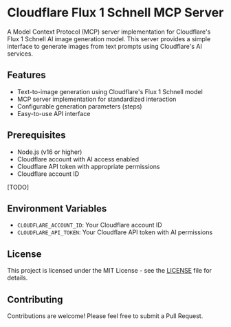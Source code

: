 # Cloudflare Flux 1 Schnell MCP Server

A Model Context Protocol (MCP) server implementation for Cloudflare's Flux 1 Schnell AI image generation model. This server provides a simple interface to generate images from text prompts using Cloudflare's AI services.

## Features

- Text-to-image generation using Cloudflare's Flux 1 Schnell model
- MCP server implementation for standardized interaction
- Configurable generation parameters (steps)
- Easy-to-use API interface

## Prerequisites

- Node.js (v16 or higher)
- Cloudflare account with AI access enabled
- Cloudflare API token with appropriate permissions
- Cloudflare account ID

[TODO]

## Environment Variables

- `CLOUDFLARE_ACCOUNT_ID`: Your Cloudflare account ID
- `CLOUDFLARE_API_TOKEN`: Your Cloudflare API token with AI permissions

## License

This project is licensed under the MIT License - see the [LICENSE](LICENSE) file for details.

## Contributing

Contributions are welcome! Please feel free to submit a Pull Request. 